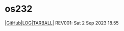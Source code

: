 # os232
|[GitHub](https://github.com/fikririsyad/os232)|[LOG](https://fikririsyad.github.io/os232/TXT/mylog.txt)|[TARBALL](https://os.vlsm.org/Log/fikririsyad.tar.bz2.txt)|
REV001: Sat 2 Sep 2023 18.55
